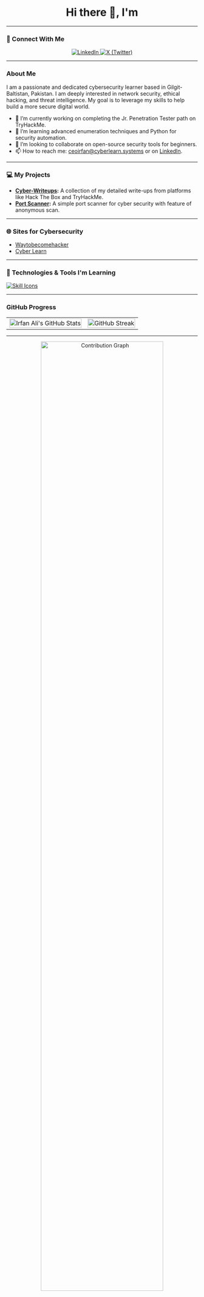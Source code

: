 <h1 align="center">Hi there 👋, I'm</h1>

---
### 🔗 Connect With Me
<p align="center"> <a href="https://www.linkedin.com/in/irfan-security"> <img src="https://img.shields.io/badge/linkedin-%230077B5.svg?&style=for-the-badge&logo=linkedin&logoColor=white" alt="LinkedIn"/> </a> <a href="https://x.com/irfan_sec"> <img src="https://img.shields.io/badge/x-%231DA1F2.svg?&style=for-the-badge&logo=x&logoColor=white" alt="X (Twitter)"/> </a> </p>


---
### About Me

I am a passionate and dedicated cybersecurity learner based in Gilgit-Baltistan, Pakistan. I am deeply interested in network security, ethical hacking, and threat intelligence. My goal is to leverage my skills to help build a more secure digital world.

- 🔭 I’m currently working on completing the Jr. Penetration Tester path on TryHackMe.
- 🌱 I’m learning advanced enumeration techniques and Python for security automation.
- 👯 I’m looking to collaborate on open-source security tools for beginners.
- 📫 How to reach me: ceoirfan@cyberlearn.systems or on [LinkedIn](https://www.linkedin.com/in/irfan-security/).

---

### 💻 My Projects

- **[Cyber-Writeups](https://github.com/irfan-sec/Cyber-Writeups):** A collection of my detailed write-ups from platforms like Hack The Box and TryHackMe.
- **[Port Scanner](https://github.com/irfan-sec/Aura-sec):** A simple port scanner for cyber security with feature of anonymous scan.

---

### 🌐 Sites for Cybersecurity

- [Waytobecomehacker](https://irfan-sec.github.io/Waytobecomehacker)
- [Cyber Learn](cyberlearn.systems)

---

### 🔧 Technologies & Tools I'm Learning

<p align="left">
  <a href="https://skillicons.dev">
    <img src="https://skillicons.dev/icons?i=linux,bash,python,github,mysql,nextjs,notion,powershell,redhat," alt="Skill Icons"/>
  </a>
</p>

---

### GitHub Progress

<table>
  <tr>
    <td>
      <img src="https://github-readme-stats.vercel.app/api?username=irfan-sec&show_icons=true&theme=dracula" alt="Irfan Ali's GitHub Stats" width="100%"/>
    </td>
    <td>
      <img src="https://github-readme-streak-stats.herokuapp.com?user=irfan-sec&theme=radical" alt="GitHub Streak" width="100%"/>
    </td>
  </tr>
</table>

---

<p align="center">
  <img src="https://github-readme-activity-graph.vercel.app/graph?username=irfan-sec&theme=react-dark" alt="Contribution Graph" width="80%" />
</p>
